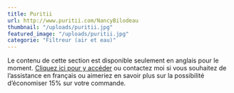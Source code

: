 ```yaml
---
title: Puritii
url: http://www.puritii.com/NancyBilodeau
thumbnail: "/uploads/puritii.jpg"
featured_image: "/uploads/puritii.jpg"
categorie: "Filtreur (air et eau)"
---
```


Le contenu de cette section est disponible seulement en anglais pour le moment. [Cliquez ici pour y accéder](http://www.puritii.com/NancyBilodeau) ou contactez moi si vous souhaitez de l’assistance en français ou aimeriez en savoir plus sur la possibilité d’économiser 15% sur votre commande.
